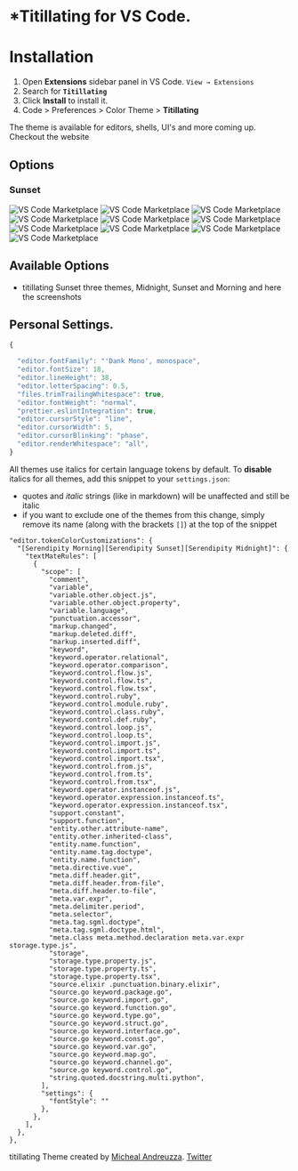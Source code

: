 

# *Titillating for VS Code.
# Installation

1. Open **Extensions** sidebar panel in VS Code. `View → Extensions`
2. Search for **`Titillating `**
3. Click **Install** to install it.
4. Code > Preferences > Color Theme >
 **Titillating**

The theme is available for editors, shells, UI's and more coming up. Checkout the website
## Options
### Sunset

![VS Code Marketplace](https://github.com/michael-andreuzza/titillating/blob/master/images/sunset-screenshots/sunset-cpp.jpg?raw=true)
![VS Code Marketplace](https://github.com/michael-andreuzza/titillating/blob/master/images/sunset-screenshots/sunset-cs.jpg?raw=true)
![VS Code Marketplace](https://github.com/michael-andreuzza/titillating/blob/master/images/sunset-screenshots/sunset-css.jpg?raw=true)
![VS Code Marketplace](https://github.com/michael-andreuzza/titillating/blob/master/images/sunset-screenshots/sunset-html.jpg?raw=true)
![VS Code Marketplace](https://github.com/michael-andreuzza/titillating/blob/master/images/sunset-screenshots/sunset-java.jpg?raw=true)
![VS Code Marketplace](https://github.com/michael-andreuzza/titillating/blob/master/images/sunset-screenshots/sunset-js.jpg?raw=true)
![VS Code Marketplace](https://github.com/michael-andreuzza/titillating/blob/master/images/sunset-screenshots/sunset-md.jpg?raw=true)
![VS Code Marketplace](https://github.com/michael-andreuzza/titillating/blob/master/images/sunset-screenshots/sunset-py.jpg?raw=true)
![VS Code Marketplace](https://github.com/michael-andreuzza/titillating/blob/master/images/sunset-screenshots/sunset-sh.jpg?raw=true)
![VS Code Marketplace](https://github.com/michael-andreuzza/titillating/blob/master/images/sunset-screenshots/sunset-terminal.jpg?raw=true)
## Available Options
- titillating Sunset
 three themes, Midnight, Sunset and Morning and here the screenshots


## Personal Settings.

```js
{

  "editor.fontFamily": "'Dank Mono', monospace",
  "editor.fontSize": 18,
  "editor.lineHeight": 38,
  "editor.letterSpacing": 0.5,
  "files.trimTrailingWhitespace": true,
  "editor.fontWeight": "normal",
  "prettier.eslintIntegration": true,
  "editor.cursorStyle": "line",
  "editor.cursorWidth": 5,
  "editor.cursorBlinking": "phase",
  "editor.renderWhitespace": "all",
}
```

All themes use italics for certain language tokens by default.
To **disable** italics for all themes, add this snippet to your `settings.json`:
  - quotes and *italic* strings (like in markdown) will be unaffected and still be italic
  - if you want to exclude one of the themes from this change, simply remove its name (along with the brackets `[]`) at the top of the snippet

```jsonc
"editor.tokenColorCustomizations": {
  "[Serendipity Morning][Serendipity Sunset][Serendipity Midnight]": {
    "textMateRules": [
      {
        "scope": [
          "comment",
          "variable",
          "variable.other.object.js",
          "variable.other.object.property",
          "variable.language",
          "punctuation.accessor",
          "markup.changed",
          "markup.deleted.diff",
          "markup.inserted.diff",
          "keyword",
          "keyword.operator.relational",
          "keyword.operator.comparison",
          "keyword.control.flow.js",
          "keyword.control.flow.ts",
          "keyword.control.flow.tsx",
          "keyword.control.ruby",
          "keyword.control.module.ruby",
          "keyword.control.class.ruby",
          "keyword.control.def.ruby",
          "keyword.control.loop.js",
          "keyword.control.loop.ts",
          "keyword.control.import.js",
          "keyword.control.import.ts",
          "keyword.control.import.tsx",
          "keyword.control.from.js",
          "keyword.control.from.ts",
          "keyword.control.from.tsx",
          "keyword.operator.instanceof.js",
          "keyword.operator.expression.instanceof.ts",
          "keyword.operator.expression.instanceof.tsx",
          "support.constant",
          "support.function",
          "entity.other.attribute-name",
          "entity.other.inherited-class",
          "entity.name.function",
          "entity.name.tag.doctype",
          "entity.name.function",
          "meta.directive.vue",
          "meta.diff.header.git",
          "meta.diff.header.from-file",
          "meta.diff.header.to-file",
          "meta.var.expr",
          "meta.delimiter.period",
          "meta.selector",
          "meta.tag.sgml.doctype",
          "meta.tag.sgml.doctype.html",
          "meta.class meta.method.declaration meta.var.expr storage.type.js",
          "storage",
          "storage.type.property.js",
          "storage.type.property.ts",
          "storage.type.property.tsx",
          "source.elixir .punctuation.binary.elixir",
          "source.go keyword.package.go",
          "source.go keyword.import.go",
          "source.go keyword.function.go",
          "source.go keyword.type.go",
          "source.go keyword.struct.go",
          "source.go keyword.interface.go",
          "source.go keyword.const.go",
          "source.go keyword.var.go",
          "source.go keyword.map.go",
          "source.go keyword.channel.go",
          "source.go keyword.control.go",
          "string.quoted.docstring.multi.python",
        ],
        "settings": {
          "fontStyle": ""
        },
      },
    ],
  },
},
```


titillating Theme created by [Micheal Andreuzza](https://github.com/michael-andreuzza).
[Twitter](https://twitter.com/Mike_Andreuzza)
